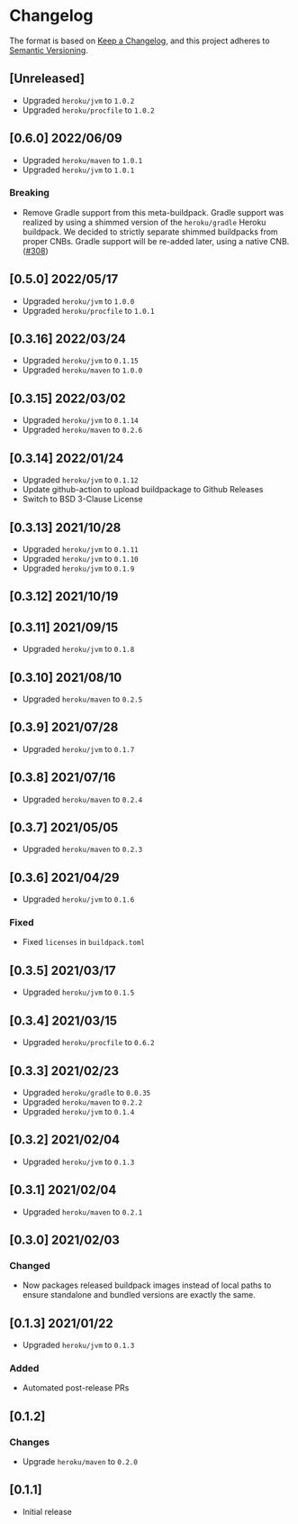 # Changelog
The format is based on [Keep a Changelog](https://keepachangelog.com/en/1.0.0/),
and this project adheres to [Semantic Versioning](https://semver.org/spec/v2.0.0.html).

## [Unreleased]
* Upgraded `heroku/jvm` to `1.0.2`
* Upgraded `heroku/procfile` to `1.0.2`

## [0.6.0] 2022/06/09
* Upgraded `heroku/maven` to `1.0.1`
* Upgraded `heroku/jvm` to `1.0.1`
### Breaking
* Remove Gradle support from this meta-buildpack. Gradle support was realized by using a shimmed version of the `heroku/gradle` Heroku buildpack. We decided to strictly separate shimmed buildpacks from proper CNBs. Gradle support will be re-added later, using a native CNB. ([#308](https://github.com/heroku/buildpacks-jvm/pull/308))

## [0.5.0] 2022/05/17
* Upgraded `heroku/jvm` to `1.0.0`
* Upgraded `heroku/procfile` to `1.0.1`

## [0.3.16] 2022/03/24
* Upgraded `heroku/jvm` to `0.1.15`
* Upgraded `heroku/maven` to `1.0.0`

## [0.3.15] 2022/03/02
* Upgraded `heroku/jvm` to `0.1.14`
* Upgraded `heroku/maven` to `0.2.6`

## [0.3.14] 2022/01/24
* Upgraded `heroku/jvm` to `0.1.12`
* Update github-action to upload buildpackage to Github Releases
* Switch to BSD 3-Clause License

## [0.3.13] 2021/10/28
* Upgraded `heroku/jvm` to `0.1.11`
* Upgraded `heroku/jvm` to `0.1.10`
* Upgraded `heroku/jvm` to `0.1.9`

## [0.3.12] 2021/10/19

## [0.3.11] 2021/09/15
* Upgraded `heroku/jvm` to `0.1.8`

## [0.3.10] 2021/08/10
* Upgraded `heroku/maven` to `0.2.5`

## [0.3.9] 2021/07/28
* Upgraded `heroku/jvm` to `0.1.7`

## [0.3.8] 2021/07/16
* Upgraded `heroku/maven` to `0.2.4`

## [0.3.7] 2021/05/05
* Upgraded `heroku/maven` to `0.2.3`

## [0.3.6] 2021/04/29
* Upgraded `heroku/jvm` to `0.1.6`
### Fixed
* Fixed `licenses` in `buildpack.toml`

## [0.3.5] 2021/03/17
* Upgraded `heroku/jvm` to `0.1.5`

## [0.3.4] 2021/03/15
* Upgraded `heroku/procfile` to `0.6.2`

## [0.3.3] 2021/02/23
* Upgraded `heroku/gradle` to `0.0.35`
* Upgraded `heroku/maven` to `0.2.2`
* Upgraded `heroku/jvm` to `0.1.4`

## [0.3.2] 2021/02/04
* Upgraded `heroku/jvm` to `0.1.3`

## [0.3.1] 2021/02/04
* Upgraded `heroku/maven` to `0.2.1`

## [0.3.0] 2021/02/03
### Changed
* Now packages released buildpack images instead of local paths to ensure standalone and bundled
  versions are exactly the same.

## [0.1.3] 2021/01/22
* Upgraded `heroku/jvm` to `0.1.3`

### Added
* Automated post-release PRs

## [0.1.2]
### Changes
* Upgrade `heroku/maven` to `0.2.0`

## [0.1.1]
* Initial release

